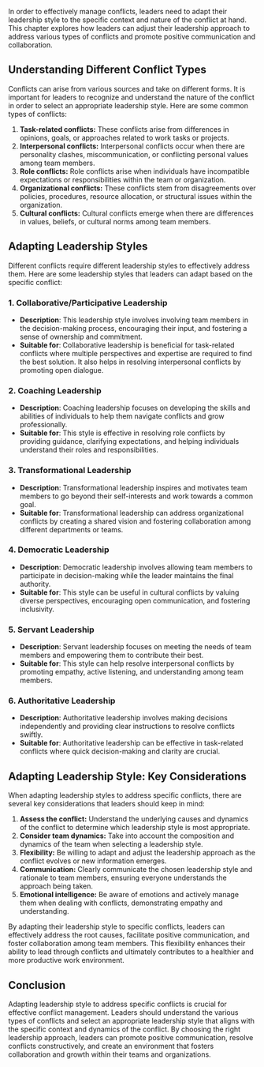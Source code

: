 
In order to effectively manage conflicts, leaders need to adapt their leadership style to the specific context and nature of the conflict at hand. This chapter explores how leaders can adjust their leadership approach to address various types of conflicts and promote positive communication and collaboration.

**Understanding Different Conflict Types**
------------------------------------------

Conflicts can arise from various sources and take on different forms. It is important for leaders to recognize and understand the nature of the conflict in order to select an appropriate leadership style. Here are some common types of conflicts:

1. **Task-related conflicts:** These conflicts arise from differences in opinions, goals, or approaches related to work tasks or projects.
2. **Interpersonal conflicts:** Interpersonal conflicts occur when there are personality clashes, miscommunication, or conflicting personal values among team members.
3. **Role conflicts:** Role conflicts arise when individuals have incompatible expectations or responsibilities within the team or organization.
4. **Organizational conflicts:** These conflicts stem from disagreements over policies, procedures, resource allocation, or structural issues within the organization.
5. **Cultural conflicts:** Cultural conflicts emerge when there are differences in values, beliefs, or cultural norms among team members.

**Adapting Leadership Styles**
------------------------------

Different conflicts require different leadership styles to effectively address them. Here are some leadership styles that leaders can adapt based on the specific conflict:

### **1. Collaborative/Participative Leadership**

* **Description**: This leadership style involves involving team members in the decision-making process, encouraging their input, and fostering a sense of ownership and commitment.
* **Suitable for**: Collaborative leadership is beneficial for task-related conflicts where multiple perspectives and expertise are required to find the best solution. It also helps in resolving interpersonal conflicts by promoting open dialogue.

### **2. Coaching Leadership**

* **Description**: Coaching leadership focuses on developing the skills and abilities of individuals to help them navigate conflicts and grow professionally.
* **Suitable for**: This style is effective in resolving role conflicts by providing guidance, clarifying expectations, and helping individuals understand their roles and responsibilities.

### **3. Transformational Leadership**

* **Description**: Transformational leadership inspires and motivates team members to go beyond their self-interests and work towards a common goal.
* **Suitable for**: Transformational leadership can address organizational conflicts by creating a shared vision and fostering collaboration among different departments or teams.

### **4. Democratic Leadership**

* **Description**: Democratic leadership involves allowing team members to participate in decision-making while the leader maintains the final authority.
* **Suitable for**: This style can be useful in cultural conflicts by valuing diverse perspectives, encouraging open communication, and fostering inclusivity.

### **5. Servant Leadership**

* **Description**: Servant leadership focuses on meeting the needs of team members and empowering them to contribute their best.
* **Suitable for**: This style can help resolve interpersonal conflicts by promoting empathy, active listening, and understanding among team members.

### **6. Authoritative Leadership**

* **Description**: Authoritative leadership involves making decisions independently and providing clear instructions to resolve conflicts swiftly.
* **Suitable for**: Authoritative leadership can be effective in task-related conflicts where quick decision-making and clarity are crucial.

**Adapting Leadership Style: Key Considerations**
-------------------------------------------------

When adapting leadership styles to address specific conflicts, there are several key considerations that leaders should keep in mind:

1. **Assess the conflict:** Understand the underlying causes and dynamics of the conflict to determine which leadership style is most appropriate.
2. **Consider team dynamics:** Take into account the composition and dynamics of the team when selecting a leadership style.
3. **Flexibility:** Be willing to adapt and adjust the leadership approach as the conflict evolves or new information emerges.
4. **Communication:** Clearly communicate the chosen leadership style and rationale to team members, ensuring everyone understands the approach being taken.
5. **Emotional intelligence:** Be aware of emotions and actively manage them when dealing with conflicts, demonstrating empathy and understanding.

By adapting their leadership style to specific conflicts, leaders can effectively address the root causes, facilitate positive communication, and foster collaboration among team members. This flexibility enhances their ability to lead through conflicts and ultimately contributes to a healthier and more productive work environment.

**Conclusion**
--------------

Adapting leadership style to address specific conflicts is crucial for effective conflict management. Leaders should understand the various types of conflicts and select an appropriate leadership style that aligns with the specific context and dynamics of the conflict. By choosing the right leadership approach, leaders can promote positive communication, resolve conflicts constructively, and create an environment that fosters collaboration and growth within their teams and organizations.
